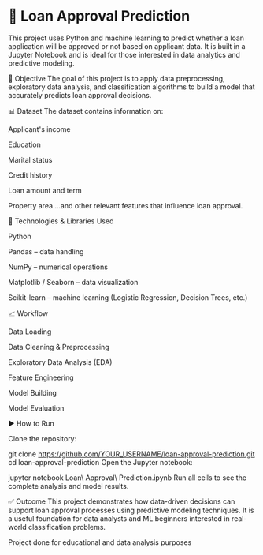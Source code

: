 # 🏦 Loan Approval Prediction

This project uses Python and machine learning to predict whether a loan application will be approved or not based on applicant data. It is built in a Jupyter Notebook and is ideal for those interested in data analytics and predictive modeling.

📌 Objective
The goal of this project is to apply data preprocessing, exploratory data analysis, and classification algorithms to build a model that accurately predicts loan approval decisions.

📊 Dataset
The dataset contains information on:

Applicant's income

Education

Marital status

Credit history

Loan amount and term

Property area
...and other relevant features that influence loan approval.

🧰 Technologies & Libraries Used

Python

Pandas – data handling

NumPy – numerical operations

Matplotlib / Seaborn – data visualization

Scikit-learn – machine learning (Logistic Regression, Decision Trees, etc.)

📈 Workflow

Data Loading

Data Cleaning & Preprocessing

Exploratory Data Analysis (EDA)

Feature Engineering

Model Building

Model Evaluation

▶️ How to Run

Clone the repository:


git clone https://github.com/YOUR_USERNAME/loan-approval-prediction.git
cd loan-approval-prediction
Open the Jupyter notebook:

jupyter notebook Loan\ Approval\ Prediction.ipynb
Run all cells to see the complete analysis and model results.

✅ Outcome
This project demonstrates how data-driven decisions can support loan approval processes using predictive modeling techniques. It is a useful foundation for data analysts and ML beginners interested in real-world classification problems.

Project done for educational and data analysis purposes

